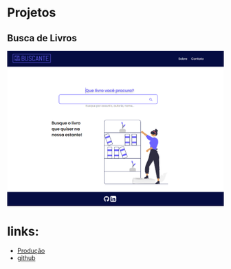 # Projetos

## Busca de Livros
![Tela inicial da aplicação](assets/pesquisa-livros-imgs/home-page.png)

# links:
- [Produção](https://busca-livros-b207e.web.app/lista-livros)
- [github](https://github.com/Douglas-Felipe/Cursos-angular/tree/main/pesquisa-livros)
